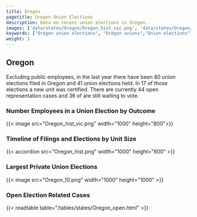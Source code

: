 ```yaml
---
title: Oregon
pagetitle: Oregon Union Elections
description: Data on recent union elections in Oregon.
images: ['data/states/Oregon/Oregon_hist_vic.png', 'data/states/Oregon/Oregon_hist_size.png', 'data/states/Oregon/Oregon_10.png']
keywords: ["Oregon union elections", "Oregon unions","Union elections"]
weight: 1
---
```

##  Oregon

Excluding public employees, in the last year there have been 80 union elections filed in Oregon and 41 union elections held. In 17 of those elections a new unit was certified. There are currently 44 open representation cases and 36 of are still waiting to vote.

### Number Employees in a Union Election by Outcome
{{< image src="Oregon_hist_vic.png" width="1000" height="800">}}

### Timeline of Filings and Elections by Unit Size
{{< accordion src="Oregon_hist.png" width="1000" height="800" >}}

### Largest Private Union Elections
{{< image src="Oregon_10.png" width="1000" height="1000"  >}}

### Open Election Related Cases
{{< readtable table="/tables/states/Oregon_open.html" >}}

